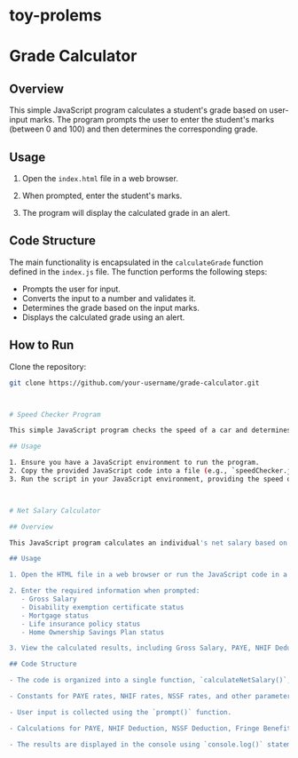 # toy-prolems


# Grade Calculator

## Overview

This simple JavaScript program calculates a student's grade based on user-input marks. The program prompts the user to enter the student's marks (between 0 and 100) and then determines the corresponding grade.

## Usage

1. Open the `index.html` file in a web browser.

2. When prompted, enter the student's marks.

3. The program will display the calculated grade in an alert.

## Code Structure

The main functionality is encapsulated in the `calculateGrade` function defined in the `index.js` file. The function performs the following steps:

- Prompts the user for input.
- Converts the input to a number and validates it.
- Determines the grade based on the input marks.
- Displays the calculated grade using an alert.

## How to Run

Clone the repository:

```bash
git clone https://github.com/your-username/grade-calculator.git



# Speed Checker Program

This simple JavaScript program checks the speed of a car and determines the demerit points based on the specified rules. If the speed is below the speed limit, it prints "Ok." Otherwise, for every 5 km/h above the speed limit, it assigns one demerit point and prints the total number of demerit points. If the driver accumulates more than 12 points, the program prints "License suspended."

## Usage

1. Ensure you have a JavaScript environment to run the program.
2. Copy the provided JavaScript code into a file (e.g., `speedChecker.js`).
3. Run the script in your JavaScript environment, providing the speed of the car as input.



# Net Salary Calculator

## Overview

This JavaScript program calculates an individual's net salary based on the provided parameters, including Gross Salary, benefits, disability exemption, mortgage, life insurance policy, and Home Ownership Savings Plan. The program considers PAYE, NHIF Deductions, NSSF Deductions, Fringe Benefit Tax, and Housing Levy according to the specified rates and rules for the year 2023.

## Usage

1. Open the HTML file in a web browser or run the JavaScript code in a Node.js environment.

2. Enter the required information when prompted:
   - Gross Salary
   - Disability exemption certificate status
   - Mortgage status
   - Life insurance policy status
   - Home Ownership Savings Plan status

3. View the calculated results, including Gross Salary, PAYE, NHIF Deduction, NSSF Deduction (Employee and Employer contributions), Fringe Benefit Tax, Housing Levy, and Net Salary.

## Code Structure

- The code is organized into a single function, `calculateNetSalary()`, which performs the salary calculations.

- Constants for PAYE rates, NHIF rates, NSSF rates, and other parameters are defined at the beginning of the script.

- User input is collected using the `prompt()` function.

- Calculations for PAYE, NHIF Deduction, NSSF Deduction, Fringe Benefit Tax, Housing Levy, and Net Salary are performed based on the provided rates and rules.

- The results are displayed in the console using `console.log()` statements.




